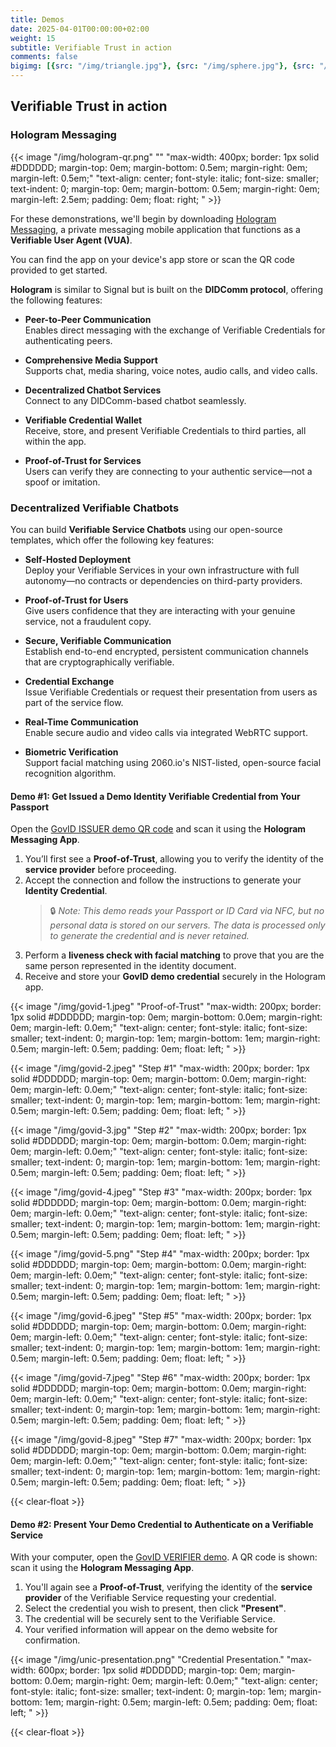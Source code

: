 ```yaml
---
title: Demos
date: 2025-04-01T00:00:00+02:00
weight: 15
subtitle: Verifiable Trust in action
comments: false
bigimg: [{src: "/img/triangle.jpg"}, {src: "/img/sphere.jpg"}, {src: "/img/hexagon.jpg"}]
---
```


## Verifiable Trust in action

### Hologram Messaging

{{< image "/img/hologram-qr.png" "" "max-width: 400px; border: 1px solid #DDDDDD; margin-top: 0em; margin-bottom: 0.5em; margin-right: 0em; margin-left: 0.5em;" "text-align: center; font-style: italic; font-size: smaller; text-indent: 0;  margin-top: 0em; margin-bottom: 0.5em; margin-right: 0em; margin-left: 2.5em; padding: 0em; float: right; " >}}

For these demonstrations, we'll begin by downloading [Hologram Messaging](https://hologram.zone), a private messaging mobile application that functions as a **Verifiable User Agent (VUA)**.

You can find the app on your device's app store or scan the QR code provided to get started.

**Hologram** is similar to Signal but is built on the **DIDComm protocol**, offering the following features:

- **Peer-to-Peer Communication**  
  Enables direct messaging with the exchange of Verifiable Credentials for authenticating peers.

- **Comprehensive Media Support**  
  Supports chat, media sharing, voice notes, audio calls, and video calls.

- **Decentralized Chatbot Services**  
  Connect to any DIDComm-based chatbot seamlessly.

- **Verifiable Credential Wallet**  
  Receive, store, and present Verifiable Credentials to third parties, all within the app.

- **Proof-of-Trust for Services**  
  Users can verify they are connecting to your authentic service—not a spoof or imitation.

### Decentralized Verifiable Chatbots

You can build **Verifiable Service Chatbots** using our open-source templates, which offer the following key features:

- **Self-Hosted Deployment**  
  Deploy your Verifiable Services in your own infrastructure with full autonomy—no contracts or dependencies on third-party providers.

- **Proof-of-Trust for Users**  
  Give users confidence that they are interacting with your genuine service, not a fraudulent copy.

- **Secure, Verifiable Communication**  
  Establish end-to-end encrypted, persistent communication channels that are cryptographically verifiable.

- **Credential Exchange**  
  Issue Verifiable Credentials or request their presentation from users as part of the service flow.

- **Real-Time Communication**  
  Enable secure audio and video calls via integrated WebRTC support.

- **Biometric Verification**  
  Support facial matching using 2060.io's NIST-listed, open-source facial recognition algorithm.

#### Demo #1: Get Issued a Demo Identity Verifiable Credential from Your Passport

Open the [GovID ISSUER demo QR code](https://dm.gov-id-issuer.demos.2060.io/invitation) and scan it using the **Hologram Messaging App**.

1. You’ll first see a **Proof-of-Trust**, allowing you to verify the identity of the **service provider** before proceeding.
2. Accept the connection and follow the instructions to generate your **Identity Credential**.
   > 🔒 *Note: This demo reads your Passport or ID Card via NFC, but no personal data is stored on our servers. The data is processed only to generate the credential and is never retained.*
3. Perform a **liveness check with facial matching** to prove that you are the same person represented in the identity document.
4. Receive and store your **GovID demo credential** securely in the Hologram app.

{{< image "/img/govid-1.jpeg" "Proof-of-Trust" "max-width: 200px; border: 1px solid #DDDDDD; margin-top: 0em; margin-bottom: 0.0em; margin-right: 0em; margin-left: 0.0em;" "text-align: center; font-style: italic; font-size: smaller; text-indent: 0;  margin-top: 1em; margin-bottom: 1em; margin-right: 0.5em; margin-left: 0.5em; padding: 0em; float: left; " >}}

{{< image "/img/govid-2.jpeg" "Step #1" "max-width: 200px; border: 1px solid #DDDDDD; margin-top: 0em; margin-bottom: 0.0em; margin-right: 0em; margin-left: 0.0em;" "text-align: center; font-style: italic; font-size: smaller; text-indent: 0;  margin-top: 1em; margin-bottom: 1em; margin-right: 0.5em; margin-left: 0.5em; padding: 0em; float: left; " >}}

{{< image "/img/govid-3.jpg" "Step #2" "max-width: 200px; border: 1px solid #DDDDDD; margin-top: 0em; margin-bottom: 0.0em; margin-right: 0em; margin-left: 0.0em;" "text-align: center; font-style: italic; font-size: smaller; text-indent: 0;  margin-top: 1em; margin-bottom: 1em; margin-right: 0.5em; margin-left: 0.5em; padding: 0em; float: left; " >}}

{{< image "/img/govid-4.jpeg" "Step #3" "max-width: 200px; border: 1px solid #DDDDDD; margin-top: 0em; margin-bottom: 0.0em; margin-right: 0em; margin-left: 0.0em;" "text-align: center; font-style: italic; font-size: smaller; text-indent: 0;  margin-top: 1em; margin-bottom: 1em; margin-right: 0.5em; margin-left: 0.5em; padding: 0em; float: left; " >}}

{{< image "/img/govid-5.png" "Step #4" "max-width: 200px; border: 1px solid #DDDDDD; margin-top: 0em; margin-bottom: 0.0em; margin-right: 0em; margin-left: 0.0em;" "text-align: center; font-style: italic; font-size: smaller; text-indent: 0;  margin-top: 1em; margin-bottom: 1em; margin-right: 0.5em; margin-left: 0.5em; padding: 0em; float: left; " >}}

{{< image "/img/govid-6.jpeg" "Step #5" "max-width: 200px; border: 1px solid #DDDDDD; margin-top: 0em; margin-bottom: 0.0em; margin-right: 0em; margin-left: 0.0em;" "text-align: center; font-style: italic; font-size: smaller; text-indent: 0;  margin-top: 1em; margin-bottom: 1em; margin-right: 0.5em; margin-left: 0.5em; padding: 0em; float: left; " >}}

{{< image "/img/govid-7.jpeg" "Step #6" "max-width: 200px; border: 1px solid #DDDDDD; margin-top: 0em; margin-bottom: 0.0em; margin-right: 0em; margin-left: 0.0em;" "text-align: center; font-style: italic; font-size: smaller; text-indent: 0;  margin-top: 1em; margin-bottom: 1em; margin-right: 0.5em; margin-left: 0.5em; padding: 0em; float: left; " >}}

{{< image "/img/govid-8.jpeg" "Step #7" "max-width: 200px; border: 1px solid #DDDDDD; margin-top: 0em; margin-bottom: 0.0em; margin-right: 0em; margin-left: 0.0em;" "text-align: center; font-style: italic; font-size: smaller; text-indent: 0;  margin-top: 1em; margin-bottom: 1em; margin-right: 0.5em; margin-left: 0.5em; padding: 0em; float: left; " >}}



{{< clear-float >}}

#### Demo #2: Present Your Demo Credential to Authenticate on a Verifiable Service

With your computer, open the [GovID VERIFIER demo](https://gov-id-verifier.demos.2060.io/). A QR code is shown: scan it using the **Hologram Messaging App**.

1. You'll again see a **Proof-of-Trust**, verifying the identity of the **service provider** of the Verifiable Service requesting your credential.
2. Select the credential you wish to present, then click **"Present"**.
3. The credential will be securely sent to the Verifiable Service.
4. Your verified information will appear on the demo website for confirmation.

{{< image "/img/unic-presentation.png" "Credential Presentation." "max-width: 600px; border: 1px solid #DDDDDD; margin-top: 0em; margin-bottom: 0.0em; margin-right: 0em; margin-left: 0.0em;" "text-align: center; font-style: italic; font-size: smaller; text-indent: 0;  margin-top: 1em; margin-bottom: 1em; margin-right: 0.5em; margin-left: 0.5em; padding: 0em; float: left; " >}}

{{< clear-float >}}
